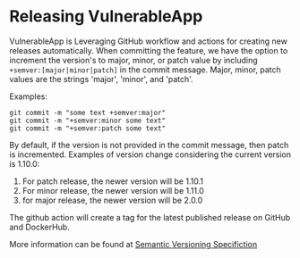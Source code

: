# Releasing VulnerableApp #

VulnerableApp is Leveraging GitHub workflow and actions for creating new releases automatically.
When committing the feature, we have the option to increment the version's to major, minor, or patch value
by including <code>+semver:[major|minor|patch]</code> in the commit message. Major, minor, patch values are the
strings 'major', 'minor', and 'patch'.

Examples:
```properties
git commit -m "some text +semver:major"
git commit -m "+semver:minor some text"
git commit -m "+semver:patch some text"
```
By default, if the version is not provided in the commit message, then patch is incremented.
Examples of version change considering the current version is 1.10.0:
1. For patch release, the newer version will be 1.10.1
2. For minor release, the newer version will be 1.11.0
3. for major release, the newer version will be 2.0.0

The github action will create a tag for the latest published release on GitHub and DockerHub.

More information can be found at [Semantic 
Versioning 
Specifiction](https://semver.org/)
